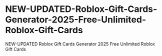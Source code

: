 # NEW-UPDATED-Roblox-Gift-Cards-Generator-2025-Free-Unlimited-Roblox-Gift-Cards
NEW-UPDATED Roblox Gift Cards Generator 2025 Free Unlimited Roblox Gift Cards
